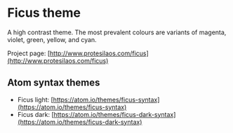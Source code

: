 # Ficus theme

A high contrast theme. The most prevalent colours are variants of magenta, violet, green, yellow, and cyan.

Project page: [http://www.protesilaos.com/ficus](http://www.protesilaos.com/ficus)

## Atom syntax themes

- Ficus light: [https://atom.io/themes/ficus-syntax](https://atom.io/themes/ficus-syntax)
- Ficus dark: [https://atom.io/themes/ficus-dark-syntax](https://atom.io/themes/ficus-dark-syntax)
